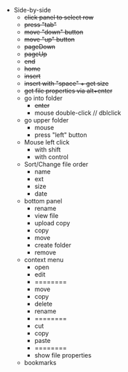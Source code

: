 - Side-by-side
  - ~~click panel to select row~~
  - ~~press "tab"~~
  - ~~move "down" button~~
  - ~~move "up" button~~
  - ~~pageDown~~
  - ~~pageUp~~
  - ~~end~~
  - ~~home~~
  - ~~insert~~
  - ~~insert with "space" + get size~~
  - ~~get file properties via alt+enter~~
  - go into folder
    - ~~enter~~
    - mouse double-click // dblclick
  - go upper folder
    - mouse
    - press "left" button
  - Mouse left click
    - with shift
    - with control
  - Sort/Change file order
    - name
    - ext
    - size
    - date
  - bottom panel
    - rename
    - view file
    - upload copy
    - copy
    - move
    - create folder
    - remove
  - context menu
    - open
    - edit
    - ========
    - move
    - copy
    - delete
    - rename
    - ========
    - cut
    - copy
    - paste
    - ========
    - show file properties
  - bookmarks